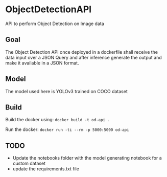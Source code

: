 # ObjectDetectionAPI
API to perform Object Detection on Image data

## Goal
The Object Detection API once deployed in a dockerfile shall receive the data input over a JSON Query and after inference generate the output and make it available in a JSON format.



## Model
The model used here is YOLOv3 trained on COCO dataset

## Build
Build the docker using:
`docker build -t od-api .`

Run the docker:
`docker run -ti --rm -p 5000:5000 od-api`


## TODO

- Update the notebooks folder with the model generating notebook for a custom dataset
- update the requirements.txt file